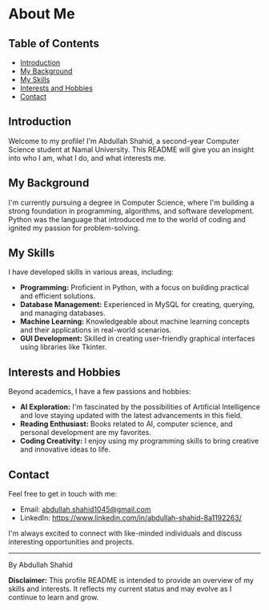 # About Me

## Table of Contents

- [Introduction](#introduction)
- [My Background](#my-background)
- [My Skills](#my-skills)
- [Interests and Hobbies](#interests-and-hobbies)
- [Contact](#contact)

## Introduction

Welcome to my profile! I'm Abdullah Shahid, a second-year Computer Science student at Namal University. This README will give you an insight into who I am, what I do, and what interests me.

## My Background

I'm currently pursuing a degree in Computer Science, where I'm building a strong foundation in programming, algorithms, and software development. Python was the language that introduced me to the world of coding and ignited my passion for problem-solving.

## My Skills

I have developed skills in various areas, including:

- **Programming:** Proficient in Python, with a focus on building practical and efficient solutions.
- **Database Management:** Experienced in MySQL for creating, querying, and managing databases.
- **Machine Learning:** Knowledgeable about machine learning concepts and their applications in real-world scenarios.
- **GUI Development:** Skilled in creating user-friendly graphical interfaces using libraries like Tkinter.

## Interests and Hobbies

Beyond academics, I have a few passions and hobbies:

- **AI Exploration:** I'm fascinated by the possibilities of Artificial Intelligence and love staying updated with the latest advancements in this field.
- **Reading Enthusiast:** Books related to AI, computer science, and personal development are my favorites.
- **Coding Creativity:** I enjoy using my programming skills to bring creative and innovative ideas to life.

## Contact

Feel free to get in touch with me:

- Email: abdullah.shahid1045@gmail.com
- LinkedIn: https://www.linkedin.com/in/abdullah-shahid-8a1192263/

I'm always excited to connect with like-minded individuals and discuss interesting opportunities and projects.

---

By Abdullah Shahid

**Disclaimer:** This profile README is intended to provide an overview of my skills and interests. It reflects my current status and may evolve as I continue to learn and grow.
